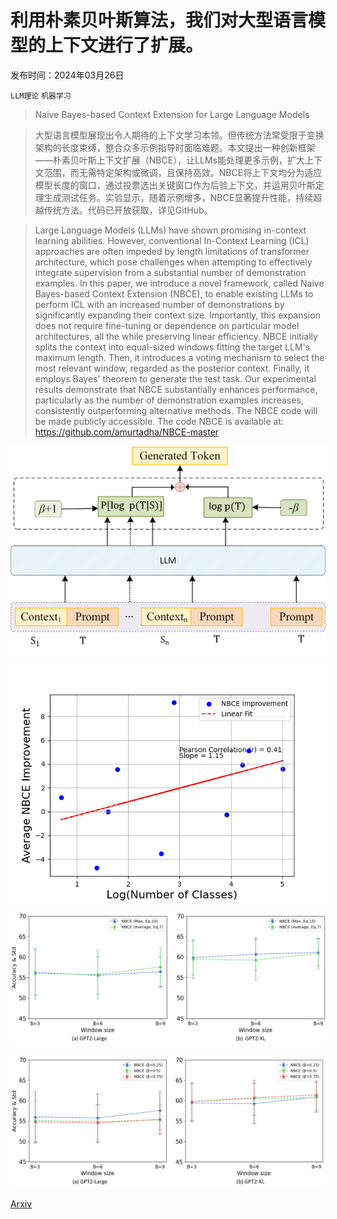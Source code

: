 # 利用朴素贝叶斯算法，我们对大型语言模型的上下文进行了扩展。

发布时间：2024年03月26日

`LLM理论` `机器学习`

> Naive Bayes-based Context Extension for Large Language Models

> 大型语言模型展现出令人期待的上下文学习本领。但传统方法常受限于变换架构的长度束缚，整合众多示例指导时面临难题。本文提出一种创新框架——朴素贝叶斯上下文扩展（NBCE），让LLMs能处理更多示例，扩大上下文范围，而无需特定架构或微调，且保持高效。NBCE将上下文均分为适应模型长度的窗口，通过投票选出关键窗口作为后验上下文，并运用贝叶斯定理生成测试任务。实验显示，随着示例增多，NBCE显著提升性能，持续超越传统方法。代码已开放获取，详见GitHub。

> Large Language Models (LLMs) have shown promising in-context learning abilities. However, conventional In-Context Learning (ICL) approaches are often impeded by length limitations of transformer architecture, which pose challenges when attempting to effectively integrate supervision from a substantial number of demonstration examples. In this paper, we introduce a novel framework, called Naive Bayes-based Context Extension (NBCE), to enable existing LLMs to perform ICL with an increased number of demonstrations by significantly expanding their context size. Importantly, this expansion does not require fine-tuning or dependence on particular model architectures, all the while preserving linear efficiency. NBCE initially splits the context into equal-sized windows fitting the target LLM's maximum length. Then, it introduces a voting mechanism to select the most relevant window, regarded as the posterior context. Finally, it employs Bayes' theorem to generate the test task. Our experimental results demonstrate that NBCE substantially enhances performance, particularly as the number of demonstration examples increases, consistently outperforming alternative methods. The NBCE code will be made publicly accessible. The code NBCE is available at: https://github.com/amurtadha/NBCE-master

![利用朴素贝叶斯算法，我们对大型语言模型的上下文进行了扩展。](../../../paper_images/2403.17552/nbce.png)

![利用朴素贝叶斯算法，我们对大型语言模型的上下文进行了扩展。](../../../paper_images/2403.17552/nbce_pwc.png)

![利用朴素贝叶斯算法，我们对大型语言模型的上下文进行了扩展。](../../../paper_images/2403.17552/mean.png)

![利用朴素贝叶斯算法，我们对大型语言模型的上下文进行了扩展。](../../../paper_images/2403.17552/beta.png)

[Arxiv](https://arxiv.org/abs/2403.17552)
